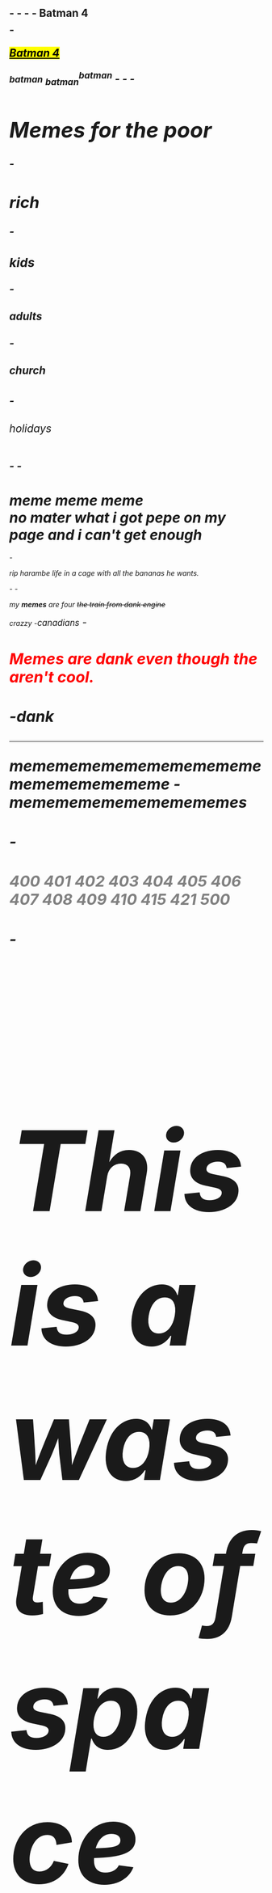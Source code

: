 <!DOCTYPE html>
 -<html>
 -<head>
 -<title> kieran meme page 360with a iron sights</title>
 -</head> Batman 4$$$$$$$$$$$$$$$$
 -<p><b><i></small><mark><ins> Batman 4$$$$$$$$$$$$$$$$</ins><mark></small><i></b></p> <small>batman</small> <sub>batman</sub><sup>batman</sup>
 -<body>
 -</body>
 -<h1> Memes for the poor</h1>
 -<h2> rich</h2>
 -<h3> kids</h3>
 -<h4>adults</h4>
 -<h5>church</h5>
 -<h6>holidays</h6>
 -
 -</html>
 -<h1> meme meme meme<br>no mater what i got pepe on my page and i can't get enough</h1>
 -<p> <em>rip harambe life in a cage with all the bananas he wants.<em></p>
 -<html> 
 -<p>my <strong>memes</strong> are four <del>the train from dank engine<del></p>crazzy
 -<big><em>canadians<em><big>
 -<h2 style="color:red"> Memes are dank even though the aren't cool.
 -    
 -dank <hr>memememememememememememememememe</hr>meme
 -memememememememememes
 -
 -<h2 style="color:gray"> 400 401 402 403 404 405 406 407 408 409 410 415 421 500
 -
 -<h1 style="font-size:1090%;">This is a waste of space
 -
 -<h1 style="font-size 100%;"> I think this is a page
 -<img background src="pepe.jpg" alt="pepe a frog" style="width:600px;height:600px;">
 -<a href="http://www.mirror.co.uk/news/world-news/adopted-father-who-raised-endangered-8080082"" target="_blank"> harambe </a>
 - 
